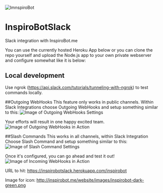 ![ImnspiroBot](http://i.imgur.com/uPh4T8d.png)
# InspiroBotSlack
Slack integration with InspiroBot.me

You can use the currently hosted Heroku App below or you can clone the repo yourself and upload the Node.js app to your own private webserver and configure somewhat like it is below:

## Local development
Use ngrok (https://api.slack.com/tutorials/tunneling-with-ngrok) to test commands locally.

##Outgoing WebHooks
This feature only works in public channels. Within Slack Integrations choose Outgoing WebHooks and setup something similar to this:
![Image of Outgoing WebHooks Settings](http://i.imgur.com/fdLHTT4.png)

Your efforts will result in one happy excited team.
![Image of Outgoing WebHooks in Action](http://i.imgur.com/9dhHzkP.png)

##Slash Commands
This works in all channels, within Slack Integration Choose Slash Command and setup something similar to this:
![Image of Slash Command Settings](http://i.imgur.com/MzReYB7.png)

Once it's configured, you can go ahead and test it out!
![Image of Incoming WebHooks in Action](http://i.imgur.com/YNeKT3l.png)

URL to hit: https://inspirobotslack.herokuapp.com/inspirobot

Image for icon: http://inspirobot.me/website/images/inspirobot-dark-green.png
